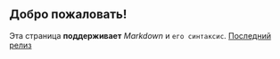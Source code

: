 ## Добро пожаловать!
Эта страница __поддерживает__ _Markdown_ и `его синтаксис`.
[Последний релиз](https://github.com/alekseik1/github_actions_latex_template/releases/latest/download/my_asset_name.pdf)
